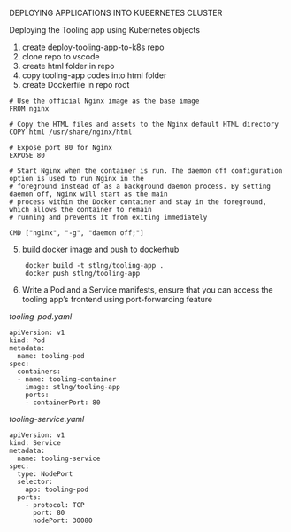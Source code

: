 DEPLOYING APPLICATIONS INTO KUBERNETES CLUSTER

Deploying the Tooling app using Kubernetes objects

1. create deploy-tooling-app-to-k8s repo
2. clone repo to vscode
3. create html folder in repo
4. copy tooling-app codes into html folder
5. create Dockerfile in repo root

```
# Use the official Nginx image as the base image
FROM nginx

# Copy the HTML files and assets to the Nginx default HTML directory
COPY html /usr/share/nginx/html

# Expose port 80 for Nginx
EXPOSE 80

# Start Nginx when the container is run. The daemon off configuration option is used to run Nginx in the 
# foreground instead of as a background daemon process. By setting daemon off, Nginx will start as the main 
# process within the Docker container and stay in the foreground, which allows the container to remain 
# running and prevents it from exiting immediately

CMD ["nginx", "-g", "daemon off;"]
```

5. build docker image and push to dockerhub

```
    docker build -t stlng/tooling-app .
    docker push stlng/tooling-app
```

6. Write a Pod and a Service manifests, ensure that you can access the tooling app’s frontend using port-forwarding feature

*tooling-pod.yaml*

```
apiVersion: v1
kind: Pod
metadata:
  name: tooling-pod
spec:
  containers:
  - name: tooling-container
    image: stlng/tooling-app
    ports:
    - containerPort: 80
```


*tooling-service.yaml*

```
apiVersion: v1
kind: Service
metadata:
  name: tooling-service
spec:
  type: NodePort
  selector:
    app: tooling-pod
  ports:
    - protocol: TCP
      port: 80
      nodePort: 30080
```


